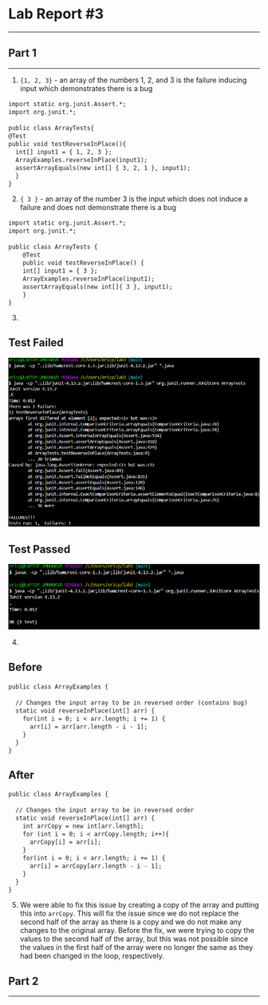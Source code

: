 # **Lab Report #3**
***

## Part 1
***

1. `{1, 2, 3}` - an array of the numbers 1, 2, and 3 is the failure inducing input which demonstrates there is a bug
```
import static org.junit.Assert.*;
import org.junit.*;

public class ArrayTests{
@Test
public void testReverseInPlace(){
  int[] input1 = { 1, 2, 3 };
  ArrayExamples.reverseInPlace(input1);
  assertArrayEquals(new int[] { 3, 2, 1 }, input1);
  }
}
```
2. `{ 3 }` - an array of the number 3 is the input which does not induce a failure and does not demonstrate there is a bug
```
import static org.junit.Assert.*;
import org.junit.*;

public class ArrayTests {
	@Test 
	public void testReverseInPlace() {
    int[] input1 = { 3 };
    ArrayExamples.reverseInPlace(input1);
    assertArrayEquals(new int[]{ 3 }, input1);
	}
}
```
3.
## Test Failed
![TestFailed](lab4a.png)

## Test Passed
![TestPassed](lab4b.png)

4.
## Before
```
public class ArrayExamples {
  
  // Changes the input array to be in reversed order (contains bug)
  static void reverseInPlace(int[] arr) {
    for(int i = 0; i < arr.length; i += 1) {
      arr[i] = arr[arr.length - i - 1];
    }
  }
}
```
## After
```
public class ArrayExamples {
  
  // Changes the input array to be in reversed order
  static void reverseInPlace(int[] arr) {
    int arrCopy = new int[arr.length];
    for (int i = 0; i < arrCopy.length; i++){
      arrCopy[i] = arr[i];
    }
    for(int i = 0; i < arr.length; i += 1) {
      arr[i] = arrCopy[arr.length - i - 1];
    }
  }
}
```
5. We were able to fix this issue by creating a copy of the array and putting this into `arrCopy`. This will fix the issue since we do not replace the second half of the array as there is
a copy and we do not make any changes to the original array. Before the fix, we were trying to copy the values to the second half of the array, but this was not possible since the values in the
first half of the array were no longer the same as they had been changed in the loop, respectively.

## Part 2
***
